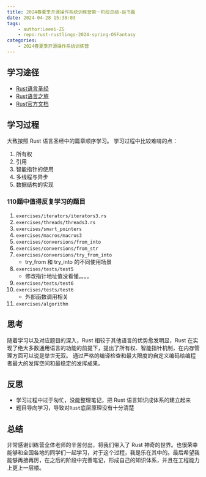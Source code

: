 ```yaml
---
title: 2024春夏季开源操作系统训练营第一阶段总结-赵书磊
date: 2024-04-28 15:38:03
tags: 
    - author:Leeei-ZS
    - repo:rust-rustlings-2024-spring-OSFantasy
categories:
    - 2024春夏季开源操作系统训练营
---
```

## 学习途径
- [Rust语言圣经](https://course.rs/)
- [Rust语言之旅](https://tourofrust.com/)
- [Rust官方文档](https://doc.rust-lang.org/book/title-page.html)
## 学习过程
大致按照 Rust 语言圣经中的篇章顺序学习。
学习过程中比较难啃的点：
1. 所有权
2. 引用
3. 智能指针的使用
4. 多线程与异步
5. 数据结构的实现
### 110题中值得反复学习的题目
1. `exercises/iterators/iterators3.rs`
2. `exercises/threads/threads3.rs`
3. `exercises/smart_pointers`
4. `exercises/macros/macros3`
5. `exercises/conversions/from_into`
6. `exercises/conversions/from_str`
7.  `exercises/conversions/try_from_into`
	- try_from 和 try_into 的不同使用场景
8. `exercises/tests/test5`
	- 修改指针地址值没看懂。。。。
9. `exercises/tests/test6`
10. `exercises/tests/test6`
	- 外部函数调用相关
11. `exercises/algorithm`
## 思考
随着学习以及对应题目的深入，Rust 相较于其他语言的优势愈发明显，Rust 在实现了绝大多数通用语言的功能的前提下，提出了所有权、智能指针机制，在内存管理方面可以说是举世无双。
通过严格的编译检查和最大限度的自定义编码给编程者最大的发挥空间和最稳定的发挥成果。
## 反思
- 学习过程中过于匆忙，没能整理笔记，把 Rust 语言知识成体系的建立起来
- 题目导向学习，导致对`Rust`底层原理没有十分清楚
## 总结
非常感谢训练营全体老师的辛苦付出，将我们带入了 Rust 神奇的世界。也很荣幸能够和全国各地的同学们一起学习，对于这个过程，我是乐在其中的。最后希望我能够再接再厉，在之后的阶段中完善笔记，形成自己的知识体系，并且在工程能力上更上一层楼。